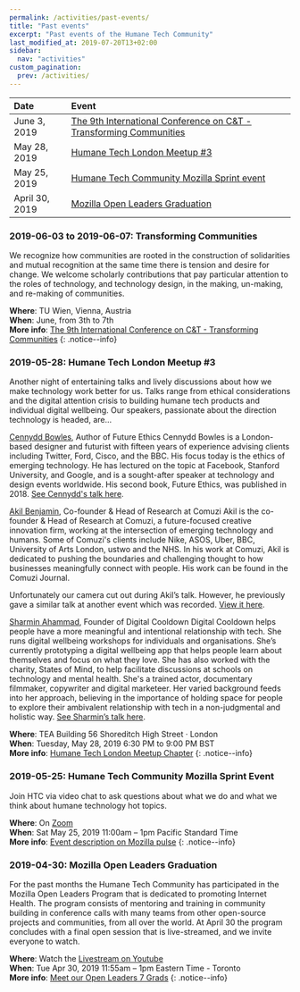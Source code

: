 ```yaml
---
permalink: /activities/past-events/
title: "Past events"
excerpt: "Past events of the Humane Tech Community"
last_modified_at: 2019-07-20T13+02:00
sidebar:
  nav: "activities"
custom_pagination:
  prev: /activities/
---
```



| Date | Event |
| :--- | :--- |
| June 3, 2019 | [The 9th International Conference on C&T - Transforming Communities](2019-06-03-to-2019-06-07-transforming-communities) |
| May 28, 2019 | [Humane Tech London Meetup #3](#2019-05-28-humane-tech-london-meetup-3) |
| May 25, 2019 | [Humane Tech Community Mozilla Sprint event](#2019-05-25-humane-tech-community-mozilla-sprint-event) |
| April 30, 2019 | [Mozilla Open Leaders Graduation](#2019-04-30-mozilla-open-leaders-graduation) |


### 2019-06-03 to 2019-06-07: Transforming Communities

We recognize how communities are rooted in the construction of solidarities and mutual recognition at the same time there is tension and desire for change. We welcome scholarly contributions that pay particular attention to the roles of technology, and technology design, in the making, un-making, and re-making of communities.

**Where**: TU Wien, Vienna, Austria<br>
**When**: June, from 3th to 7th<br>
**More info**: [The 9th International Conference on C&T - Transforming Communities](https://2019.comtech.community/index.html)
{: .notice--info}

### 2019-05-28: Humane Tech London Meetup #3

Another night of entertaining talks and lively discussions about how we make technology work better for us. Talks range from ethical considerations and the digital attention crisis to building humane tech products and individual digital wellbeing. Our speakers, passionate about the direction technology is headed, are...

[Cennydd Bowles](https://www.cennydd.com), Author of Future Ethics
Cennydd Bowles is a London-based designer and futurist with fifteen years of experience advising clients including Twitter, Ford, Cisco, and the BBC. His focus today is the ethics of emerging technology. He has lectured on the topic at Facebook, Stanford University, and Google, and is a sought-after speaker at technology and design events worldwide. His second book, Future Ethics, was published in 2018.
[See Cennydd's talk here](https://www.youtube.com/watch?v=Xi4Bdp36a7Y).

[Akil Benjamin](https://www.comuzi.xyz), Co-founder & Head of Research at Comuzi
Akil is the co-founder & Head of Research at Comuzi, a future-focused creative innovation firm, working at the intersection of emerging technology and humans. Some of Comuzi's clients include Nike, ASOS, Uber, BBC, University of Arts London, ustwo and the NHS. In his work at Comuzi, Akil is dedicated to pushing the boundaries and challenging thought to how businesses meaningfully connect with people. His work can be found in the Comuzi Journal.

Unfortunately our camera cut out during Akil’s talk. However, he previously gave a similar talk at another event which was recorded. [View it here](https://www.youtube.com/watch?v=pLCCb0zvyIo).

[Sharmin Ahammad](https://www.digitalcooldown.com), Founder of Digital Cooldown
Digital Cooldown helps people have a more meaningful and intentional relationship with tech. She runs digital wellbeing workshops for individuals and organisations. She’s currently prototyping a digital wellbeing app that helps people learn about themselves and focus on what they love. She has also worked with the charity, States of Mind, to help facilitate discussions at schools on technology and mental health. She's a trained actor, documentary filmmaker, copywriter and digital marketeer. Her varied background feeds into her approach, believing in the importance of holding space for people to explore their ambivalent relationship with tech in a non-judgmental and holistic way.
[See Sharmin’s talk here](https://www.youtube.com/watch?v=p71g7uBz0_Q).

**Where**: TEA Building 56 Shoreditch High Street · London<br>
**When**: Tuesday, May 28, 2019 6:30 PM to 9:00 PM BST<br>
**More info**: [Humane Tech London Meetup Chapter](https://www.meetup.com/Humane-Tech-London/events/260847431/)
{: .notice--info}

### 2019-05-25: Humane Tech Community Mozilla Sprint Event

Join HTC via video chat to ask questions about what we do and what we think about humane technology hot topics.

**Where**: On [Zoom](https://zoom.us/) <br>
**When**: Sat May 25, 2019 11:00am – 1pm Pacific Standard Time<br>
**More info**: [Event description on Mozilla pulse](https://www.mozillapulse.org/entry/1166)
{: .notice--info}


### 2019-04-30: Mozilla Open Leaders Graduation

For the past months the Humane Tech Community has participated in the Mozilla Open Leaders Program that is dedicated to promoting Internet Health. The program consists of mentoring and training in community building in conference calls with many teams from other open-source projects and communities, from all over the world. At April 30 the program concludes with a final open session that is live-streamed, and we invite everyone to watch.

**Where**: Watch the [Livestream on Youtube](https://www.youtube.com/watch?v=Amaw17K-u0Y)<br>
**When**: Tue Apr 30, 2019 11:55am – 1pm Eastern Time - Toronto<br>
**More info**: [Meet our Open Leaders 7 Grads](https://medium.com/p/9f6e0c24db1d)
{: .notice--info}
